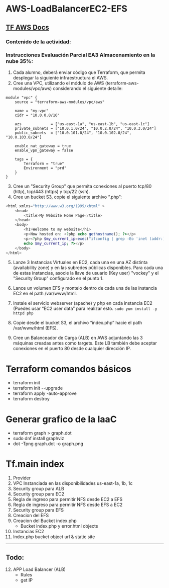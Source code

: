 # AWS-LoadBalancerEC2-EFS
## [TF AWS Docs](https://registry.terraform.io/providers/hashicorp/aws/latest/docs)

### Contenido de la actividad:
### Instrucciones Evaluación Parcial EA3 Almacenamiento en la nube 35%:
1. Cada alumno, deberá enviar código que Terraform, que permita desplegar la siguiente infraestructura el AWS.
2. Cree una VPC, utilizando el módulo de AWS (terraform-aws-modules/vpc/aws) considerando el siguiente detalle:
```
module "vpc" {
    source = "terraform-aws-modules/vpc/aws"
    
    name = "my-vpc"
    cidr = "10.0.0.0/16"
    
    azs             = ["us-east-1a", "us-east-1b", "us-east-1c"]
    private_subnets = ["10.0.1.0/24", "10.0.2.0/24", "10.0.3.0/24"]
    public_subnets  = ["10.0.101.0/24", "10.0.102.0/24", "10.0.103.0/24"]
    
    enable_nat_gateway = true
    enable_vpn_gateway = false
    
    tags = {
        Terraform = "true"
        Environment = "prd"
    }
}
```

3. Cree un "Security Group" que permita conexiones al puerto tcp/80 (http), tcp/443 (https) y tcp/22 (ssh).
4. Cree un bucket S3, copie el siguiente archivo “.php”:

```php
<html xmlns="http://www.w3.org/1999/xhtml" >
    <head>
        <title>My Website Home Page</title>
    </head>
    <body>
        <h1>Welcome to my website</h1>
        <p>Now hosted on: <?php echo gethostname(); ?></p>
        <p><?php $my_current_ip=exec("ifconfig | grep -Eo 'inet (addr:)?([0-9]*\.){3}[0-9]*' | grep -Eo '([0-9]*\.){3}[0-9]*' | grep -v '127.0.0.1'");
        echo $my_current_ip; ?></p>
    </body>
</html>
```
5. Lanze 3 Instancias Virtuales en EC2, cada una en una AZ distinta (availability zone) y en las subredes públicas disponibles. Para cada una de estas instancias, asocie la llave de usuario (Key user) "vockey" y el "Security Group" configurado en el punto 1.
6. Lance un volumen EFS y montelo dentro de cada una de las instancia EC2 en el path /var/www/html.

7. Instale el servicio webserver (apache) y php en cada instancia EC2 (Puedes usar “EC2 user data” para realizar esto.
    ```sudo yum install -y httpd php```

8. Copie desde el bucket S3, el archivo “index.php” hacie el path /var/www/html (EFS). 
9. Cree un Balanceador de Carga (ALB) en AWS adjuntando las 3 máquinas creadas antes como targets. Este LB también debe aceptar conexiones en el puerto 80 desde cualquier dirección IP. 

# Terraform comandos básicos
- terraform init
- terraform init --upgrade
- terraform apply -auto-approve
- terraform destroy

# Generar grafico de la IaaC
- terraform graph > graph.dot
- sudo dnf install graphviz
- dot -Tpng graph.dot -o graph.png

# Tf.main index
1. Provider
2. VPC Instanciada en las disponibilidades us-east-1a, 1b, 1c
3. Security group para ALB
4. Security group para EC2
5. Regla de ingreso para permitir NFS desde EC2 a EFS
6. Regla de ingreso para permitir NFS desde EFS a EC2
7. Security group para EFS
8. Creacion del EFS
9. Creacion del Bucket index.php
    - Bucket index.php y error.html objects
10. Instancias EC2
11. Index.php bucket object url & static site
------
## Todo:
12. APP Load Balancer (ALB)
    - Rules
    - get IP

